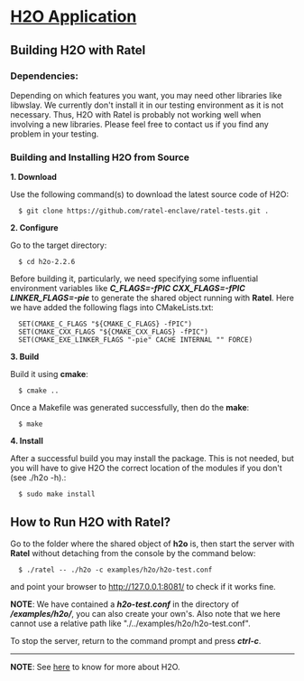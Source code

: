 [H2O Application](https://github.com/h2o/h2o)
====================

Building H2O with Ratel
-----------------------------
### Dependencies:

Depending on which features you want, you may need other libraries like libwslay. We currently don't install it in our testing environment as it is not necessary. Thus, H2O with Ratel is probably not working well when involving a new libraries. Please feel free to contact us if you find any problem in your testing.

### Building and Installing H2O from Source
**1. Download**

Use the following command(s) to download the latest source code of H2O:
  ```
    $ git clone https://github.com/ratel-enclave/ratel-tests.git .
  ```
**2. Configure**

Go to the target directory:
  ```
    $ cd h2o-2.2.6
  ```
Before building it, particularly, we need specifying some influential environment variables like ***C_FLAGS=-fPIC CXX_FLAGS=-fPIC LINKER_FLAGS=-pie*** to generate the shared object running with **Ratel**. Here we have added the following flags into CMakeLists.txt:
  ```
    SET(CMAKE_C_FLAGS "${CMAKE_C_FLAGS} -fPIC")
	SET(CMAKE_CXX_FLAGS "${CMAKE_CXX_FLAGS} -fPIC")
	SET(CMAKE_EXE_LINKER_FLAGS "-pie" CACHE INTERNAL "" FORCE)
  ```

**3. Build**

Build it using **cmake**:
  ```
    $ cmake ..
  ```
Once a Makefile was generated successfully, then do the **make**:
  ```
    $ make
  ```

**4. Install**

After a successful build you may install the package. This is not needed, but you will have to give H2O the correct location of the modules if you don't (see ./h2o -h).:
  ```
    $ sudo make install
  ```

How to Run H2O with Ratel?
-----------------------------------
Go to the folder where the shared object of **h2o** is, then start the server with **Ratel** without detaching from the console by the command below: 
  ```
    $ ./ratel -- ./h2o -c examples/h2o/h2o-test.conf
  ```
and point your browser to http://127.0.0.1:8081/ to check if it works fine.

**NOTE**: We have contained a ***h2o-test.conf*** in the directory of ***/examples/h2o/***, you can also create your own's. Also note that we here cannot use a relative path like "./../examples/h2o/h2o-test.conf".

To stop the server, return to the command prompt and press ***ctrl-c***.

-----------------------------------
**NOTE**: See [here](https://h2o.examp1e.net) to know for more about H2O.
